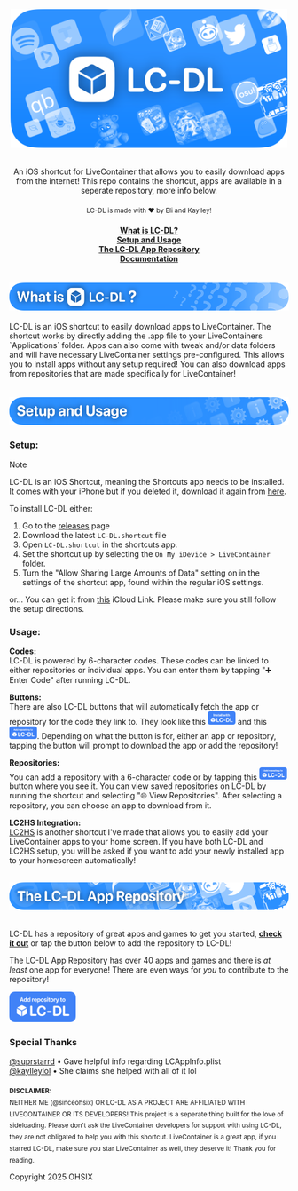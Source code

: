<div align="center">
  <img src="assets/banners/main.png" width="500"><br>
  <br>
  <p>An iOS shortcut for LiveContainer that allows you to easily download apps from the internet! This repo contains the shortcut, apps are available in a seperate repository, more info below.</p>
  <sub>LC-DL is made with ❤️ by Eli and Kaylley!</sub>

  <h4>

[What is LC-DL?](https://github.com/sinceohsix/lcdl-repo?tab=readme-ov-file#what-is-lcdl)  
[Setup and Usage](https://github.com/sinceohsix/lcdl-repo?tab=readme-ov-file#setup-usage)   
[The LC-DL App Repository](https://github.com/sinceohsix/lcdl-repo?tab=readme-ov-file#repository)  
[Documentation](https://github.com/sinceohsix/lcdl/docs)

  </h4>
</div>
<br>
<div align="center"><a name="what-is-lcdl"><img src="assets/banners/1.png" height="50"></a></div><br>
LC-DL is an iOS shortcut to easily download apps to LiveContainer. The shortcut works by directly adding the .app file to your LiveContainers `Applications` folder. Apps can also come with tweak and/or data folders and will have necessary LiveContainer settings pre-configured. This allows you to install apps without any setup required! You can also download apps from repositories that are made specifically for LiveContainer!
<br><br><br>
<div align="center"><a name="setup-usage"><img src="assets/banners/2.png" height="50"></a></div>

### Setup:  

>[!Note]
LC-DL is an iOS Shortcut, meaning the Shortcuts app needs to be installed. It comes with your iPhone but if you deleted it, download it again from [here](https://apps.apple.com/us/app/shortcuts/id1462947752).

To install LC-DL either:
1. Go to the [releases]() page
2. Download the latest `LC-DL.shortcut` file
3. Open `LC-DL.shortcut` in the shortcuts app.
4. Set the shortcut up by selecting the `On My iDevice > LiveContainer` folder.
5. Turn the "Allow Sharing Large Amounts of Data" setting on in the settings of the shortcut app, found within the regular iOS settings.

or... You can get it from [this]() iCloud Link. Please make sure you still follow the setup directions.

### Usage:
**Codes:**  
LC-DL is powered by 6-character codes. These codes can be linked to either repositories or individual apps. You can enter them by tapping "➕ Enter Code" after running LC-DL.

**Buttons:**  
There are also LC-DL buttons that will automatically fetch the app or repository for the code they link to. They look like this <img src="assets/install.png" width="50"> and this <img src="assets/repo.png" width="50">. Depending on what the button is for, either an app or repository, tapping the button will prompt to download the app or add the repository!

**Repositories:**  
You can add a repository with a 6-character code or by tapping this <img src="assets/repo.png" width="50"> button where you see it. You can view saved repositories on LC-DL by running the shortcut and selecting "🌐 View Repositories". After selecting a repository, you can choose an app to download from it.

**LC2HS Integration:**  
[LC2HS](https://github.com/lc-dl/lc2hs) is another shortcut I've made that allows you to easily add your LiveContainer apps to your home screen. If you have both LC-DL and LC2HS setup, you will be asked if you want to add your newly installed app to your homescreen automatically!
<br><br>
<div align="center"><a name="repository"><img src="assets/banners/3.png" height="50"></a></div><br>

LC-DL has a repository of great apps and games to get you started, [**check it out**](https://github.com/lc-dl/apps) or tap the button below to add the repository to LC-DL!

The LC-DL App Repository has over 40 apps and games and there is *at least* one app for everyone! There are even ways for *you* to contribute to the repository!

[<img src="assets/repo.png" width="120">](https://tinyurl.com/mpfbh7jc)  

### Special Thanks
[@suprstarrd](https://github.com/suprstarrd) • Gave helpful info regarding LCAppInfo.plist  
[@kaylleylol](https://github.com/kaylleylol) • She claims she helped with all of it lol

<sub><b>DISCLAIMER:</b><br>
NEITHER ME (@sinceohsix) OR LC-DL AS A PROJECT ARE AFFILIATED WITH LIVECONTAINER OR ITS DEVELOPERS! This project is a  seperate thing built for the love of sideloading. Please don't ask the LiveContainer developers for support with using LC-DL, they are not obligated to help you with this shortcut. LiveContainer is a great app, if you starred LC-DL, make sure you star LiveContainer as well, they deserve it! Thank you for reading.</sub>

Copyright 2025 OHSIX
